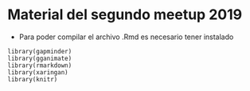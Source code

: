 # Material del segundo meetup 2019

* Para poder compilar el archivo .Rmd es necesario tener instalado

```library(tidyverse)
library(gapminder)
library(gganimate)
library(rmarkdown)
library(xaringan)
library(knitr)
